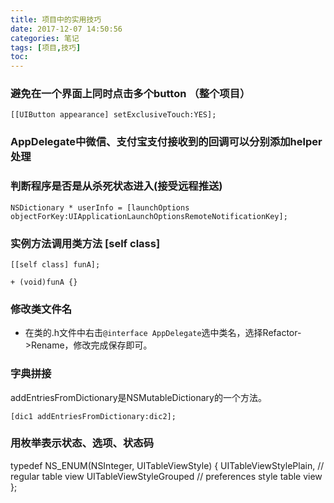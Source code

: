 ```yaml
---
title: 项目中的实用技巧
date: 2017-12-07 14:50:56
categories: 笔记
tags: [项目,技巧]
toc:
---
```


### 避免在一个界面上同时点击多个button （整个项目）
```
[[UIButton appearance] setExclusiveTouch:YES];
```
<!--more-->
### AppDelegate中微信、支付宝支付接收到的回调可以分别添加helper处理

### 判断程序是否是从杀死状态进入(接受远程推送)
```
NSDictionary * userInfo = [launchOptions objectForKey:UIApplicationLaunchOptionsRemoteNotificationKey];
```

### 实例方法调用类方法 [self class]
```
[[self class] funA];

+ (void)funA {}
```

### 修改类文件名
* 在类的.h文件中右击`@interface AppDelegate`选中类名，选择Refactor->Rename，修改完成保存即可。

### 字典拼接
addEntriesFromDictionary是NSMutableDictionary的一个方法。
```
[dic1 addEntriesFromDictionary:dic2];
```

### 用枚举表示状态、选项、状态码
typedef NS_ENUM(NSInteger, UITableViewStyle) {
UITableViewStylePlain,      // regular table view
UITableViewStyleGrouped     // preferences style table view
};

